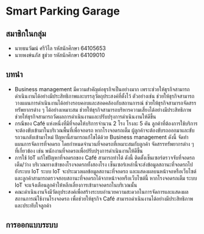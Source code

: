 # Smart Parking Garage
## สมาชิกในกลุ่ม
- นายธนวัฒน์ ศรีวิไล	รหัสนักศึกษา 64105653
- นายพงษ์นภัส ชูช่วย 	รหัสนักศึกษา 64109010

## บทนำ
- Business management มีความสำคัญต่อธุรกิจเป็นอย่างมาก เพราะช่วยให้ธุรกิจสามารถดำเนินงานได้อย่างมีประสิทธิภาพและบรรลุวัตถุประสงค์ที่ตั้งไว้ ตัวอย่างเช่น ช่วยให้ธุรกิจสามารถวางแผนการดำเนินงานได้อย่างรอบคอบและสอดคล้องกับสถานการณ์ ช่วยให้ธุรกิจสามารถจัดสรรทรัพยากรต่าง ๆ ได้อย่างเหมาะสม ช่วยให้ธุรกิจสามารถบริหารความเสี่ยงได้อย่างมีประสิทธิภาพ ช่วยให้ธุรกิจสามารถวัดผลการดำเนินงานและปรับปรุงการดำเนินงานให้ดีขึ้น
- กรณีของ Café แห่งหนึ่งที่มีที่จอดให้บริการจำนวน 2 โรง โรงละ 5 คัน ลูกค้าที่ต้องการใช้บริการจะต้องขับเข้ามาในบริเวณพื้นที่เพื่อจอดรถ หากโรงจอดรถเต็ม ผู้ลูกค้าจะต้องขับรถออกมาและขับรถวนกลับเข้ามาใหม่ ปัญหานี้สามารถแก้ไขได้ด้วย Business management ดังนี้ จัดทำแผนการจัดการที่จอดรถ โดยกำหนดจำนวนที่จอดรถที่เหมาะสมกับลูกค้า จัดสรรทรัพยากรต่าง ๆ ที่เกี่ยวข้อง เช่น พนักงานที่จอดรถเพื่อปรับปรุงการดำเนินงานให้ดีขึ้น
- การใช้ IoT แก้ไขปัญหาที่จอดรถของ Café สามารถทำได้ ดังนี้ ติดตั้งเซ็นเซอร์ตรวจจับที่จอดรถเต็ม/ว่าง บริเวณทางเข้าของโรงจอดรถทั้งสองโรง เซ็นเซอร์เหล่านี้จะส่งข้อมูลสถานะที่จอดรถไปยังระบบ IoT ระบบ IoT จะประมวลผลข้อมูลสถานะที่จอดรถ และแสดงผลบนหน้าจอหรือเว็บไซต์ และลูกค้าสามารถตรวจสอบสถานะที่จอดรถได้จากหน้าจอหรือเว็บไซต์นี้ หากโรงจอดรถเต็ม ระบบ IoT จะแจ้งเตือนลูกค้าให้หลีกเลี่ยงการเข้ามาจอดรถในบริเวณนั้น
- คณะดำเนินงานจึงมีวัตถุประสงค์เพื่อสร้างระบบอำนวยความสะดวกในการจัดการและแสดงผลสถานการณ์ใช้งานโรงจอดรถ เพื่อช่วยให้ธุรกิจ Café สามารถดำเนินงานได้อย่างมีประสิทธิภาพและประทับใจลูกค้า

## การออกแบบระบบ
